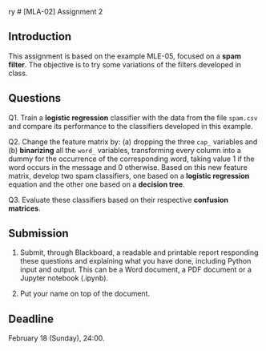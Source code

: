 ry # [MLA-02] Assignment 2

## Introduction

This assignment is based on the example MLE-05, focused on a **spam filter**. The objective is to try some variations of the filters developed in class.

## Questions

Q1. Train a **logistic regression** classifier with the data from the file `spam.csv` and compare its performance to the classifiers developed in this example.

Q2. Change the feature matrix by: (a) dropping the three `cap_` variables and (b) **binarizing** all the `word_` variables, transforming every column into a dummy for the occurrence of the corresponding word, taking value 1 if the word occurs in the message and 0 otherwise. Based on this new feature matrix, develop two spam classifiers, one based on a **logistic regression** equation and the other one based on a **decision tree**.

Q3. Evaluate these classifiers based on their respective **confusion matrices**.

## Submission

1. Submit, through Blackboard, a readable and printable report responding these questions and explaining what you have done, including Python input and output. This can be a Word document, a PDF document or a Jupyter notebook (.ipynb).

2. Put your name on top of the document.

## Deadline

February 18 (Sunday), 24:00.

